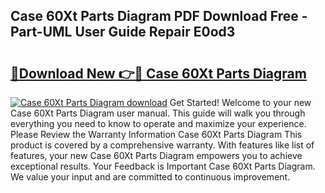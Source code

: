 ## Case 60Xt Parts Diagram PDF Download Free - Part-UML User Guide Repair E0od3

# <h2><a href="http://dfu7fki.blite.top/?on=Case+60Xt+Parts+Diagram">🔗Download New 👉🔴 Case 60Xt Parts Diagram</a></h2>

[![Case 60Xt Parts Diagram download](https://i.imgur.com/lujVjoI.png)](http://dfu7fki.blite.top/?on=Case+60Xt+Parts+Diagram)
Get Started! Welcome to your new Case 60Xt Parts Diagram user manual. This guide will walk you through everything you need to know to operate and maximize your experience. Please Review the Warranty Information Case 60Xt Parts Diagram This product is covered by a comprehensive warranty. With features like list of features, your new Case 60Xt Parts Diagram empowers you to achieve exceptional results. Your Feedback is Important Case 60Xt Parts Diagram. We value your input and are committed to continuous improvement.
